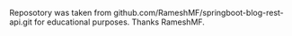 Reposotory was taken from github.com/RameshMF/springboot-blog-rest-api.git for educational purposes. Thanks RameshMF.

